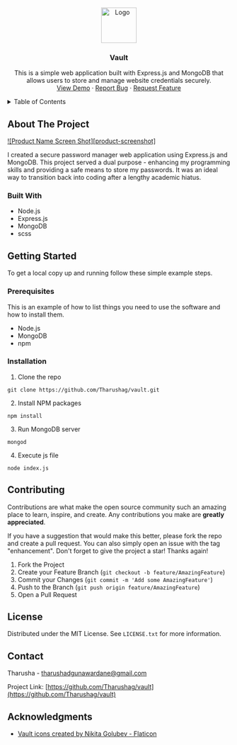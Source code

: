 <!-- Improved compatibility of back to top link: See: https://github.com/othneildrew/Best-README-Template/pull/73 -->
<a name="readme-top"></a>
<!--
*** Thanks for checking out the Best-README-Template. If you have a suggestion
*** that would make this better, please fork the repo and create a pull request
*** or simply open an issue with the tag "enhancement".
*** Don't forget to give the project a star!
*** Thanks again! Now go create something AMAZING! :D
-->



<!-- PROJECT SHIELDS -->
<!--
*** I'm using markdown "reference style" links for readability.
*** Reference links are enclosed in brackets [ ] instead of parentheses ( ).
*** See the bottom of this document for the declaration of the reference variables
*** for contributors-url, forks-url, etc. This is an optional, concise syntax you may use.
*** https://www.markdownguide.org/basic-syntax/#reference-style-links
-->

<!-- PROJECT LOGO -->
<br />
<div align="center">
  <a href="https://github.com/Tharushag/vault">
    <img src="public/images/vault.ico" alt="Logo" width="80" height="80">
  </a>

<h3 align="center">Vault</h3>

  <p align="center">
    This is a simple web application built with Express.js and MongoDB that allows users to store and manage website credentials securely.
    <br />
    <a href="https://github.com/Tharushag/vault">View Demo</a>
    ·
    <a href="https://github.com/Tharushag/vault/issues">Report Bug</a>
    ·
    <a href="https://github.com/Tharushag/vault/issues">Request Feature</a>
  </p>
</div>



<!-- TABLE OF CONTENTS -->
<details>
  <summary>Table of Contents</summary>
  <ol>
    <li>
      <a href="#about-the-project">About The Project</a>
      <ul>
        <li><a href="#built-with">Built With</a></li>
      </ul>
    </li>
    <li>
      <a href="#getting-started">Getting Started</a>
      <ul>
        <li><a href="#prerequisites">Prerequisites</a></li>
        <li><a href="#installation">Installation</a></li>
      </ul>
    </li>
    <li><a href="#usage">Usage</a></li>
    <li><a href="#roadmap">Roadmap</a></li>
    <li><a href="#contributing">Contributing</a></li>
    <li><a href="#license">License</a></li>
    <li><a href="#contact">Contact</a></li>
    <li><a href="#acknowledgments">Acknowledgments</a></li>
  </ol>
</details>



<!-- ABOUT THE PROJECT -->
## About The Project

[![Product Name Screen Shot][product-screenshot]](https://example.com)

I created a secure password manager web application using Express.js and MongoDB. This project served a dual purpose - enhancing my programming skills and providing a safe means to store my passwords. It was an ideal way to transition back into coding after a lengthy academic hiatus.

### Built With

* Node.js
* Express.js
* MongoDB
* scss

<!-- GETTING STARTED -->
## Getting Started

To get a local copy up and running follow these simple example steps.

### Prerequisites

This is an example of how to list things you need to use the software and how to install them.
* Node.js
* MongoDB
* npm

### Installation

1. Clone the repo
```
git clone https://github.com/Tharushag/vault.git
```
2. Install NPM packages
```
npm install
```
3. Run MongoDB server
```
mongod
```
4. Execute js file
```
node index.js
```

<!-- CONTRIBUTING -->
## Contributing

Contributions are what make the open source community such an amazing place to learn, inspire, and create. Any contributions you make are **greatly appreciated**.

If you have a suggestion that would make this better, please fork the repo and create a pull request. You can also simply open an issue with the tag "enhancement".
Don't forget to give the project a star! Thanks again!

1. Fork the Project
2. Create your Feature Branch (`git checkout -b feature/AmazingFeature`)
3. Commit your Changes (`git commit -m 'Add some AmazingFeature'`)
4. Push to the Branch (`git push origin feature/AmazingFeature`)
5. Open a Pull Request

<!-- LICENSE -->
## License

Distributed under the MIT License. See `LICENSE.txt` for more information.

<!-- CONTACT -->
## Contact

Tharusha - tharushadgunawardane@gmail.com

Project Link: [https://github.com/Tharushag/vault](https://github.com/Tharushag/vault)

<!-- ACKNOWLEDGMENTS -->
## Acknowledgments

* <a href="https://www.flaticon.com/free-icons/vault" title="vault icons">Vault icons created by Nikita Golubev - Flaticon</a>
